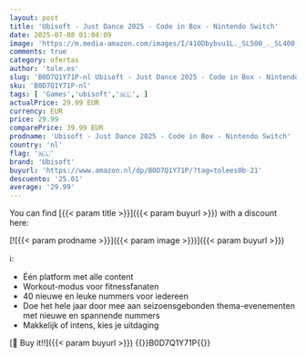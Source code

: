 ```yaml
---
layout: post
title: 'Ubisoft - Just Dance 2025 - Code in Box - Nintendo Switch'
date: 2025-07-08 01:04:09
image: 'https://m.media-amazon.com/images/I/41ODbybvu1L._SL500_._SL400_.jpg'
comments: true
category: ofertas
author: 'tole.es'
slug: 'B0D7Q1Y71P-nl Ubisoft - Just Dance 2025 - Code in Box - Nintendo Switch'
sku: 'B0D7Q1Y71P-nl'
tags: [ 'Games','ubisoft','🇳🇱', ]
actualPrice: 29.99 EUR
currency: EUR
price: 29.99
comparePrice: 39.99 EUR
prodname: 'Ubisoft - Just Dance 2025 - Code in Box - Nintendo Switch'
country: 'nl'
flag: '🇳🇱'
brand: 'Ubisoft'
buyurl: 'https://www.amazon.nl/dp/B0D7Q1Y71P/?tag=tolees0b-21'
descuento: '25.01'
average: '29.99'
---
```


You can find [{{< param title >}}]({{< param buyurl >}}) with a discount here:

[![{{< param prodname >}}]({{< param image >}})]({{< param buyurl >}})

ℹ️:

- Één platform met alle content
- Workout-modus voor fitnessfanaten
- 40 nieuwe en leuke nummers voor iedereen
- Doe het hele jaar door mee aan seizoensgebonden thema-evenementen met nieuwe en spannende nummers
- Makkelijk of intens, kies je uitdaging

[🛒 Buy it!!]({{< param buyurl >}})
{{<world>}}B0D7Q1Y71P{{</world>}}
